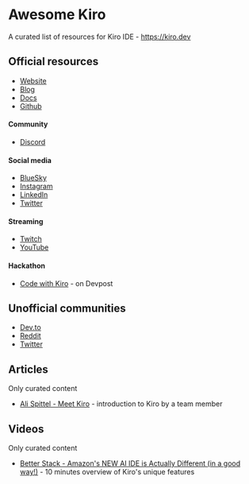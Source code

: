# Awesome Kiro
A curated list of resources for Kiro IDE - https://kiro.dev

## Official resources

- [Website](https://kiro.dev)
- [Blog](https://kiro.dev/blog)
- [Docs](https://docs.kiro.dev)
- [Github](https://github.com/kirodotdev/Kiro)

#### Community
- [Discord](https://discord.gg/kirodotdev)

#### Social media
- [BlueSky](https://bsky.app/profile/kiro.dev)
- [Instagram](https://www.instagram.com/kirodotdev)
- [LinkedIn](https://www.linkedin.com/showcase/kirodotdev)
- [Twitter](https://x.com/kirodotdev)

#### Streaming
- [Twitch](https://www.twitch.tv/kirodotdev)
- [YouTube](https://www.youtube.com/@kirodotdev)

#### Hackathon
- [Code with Kiro](https://kiro.devpost.com) - on Devpost

## Unofficial communities
- [Dev.to](https://dev.to/kirodotdev)
- [Reddit](https://www.reddit.com/r/kirodotdev)
- [Twitter](https://x.com/i/communities/1944853984478683582)

## Articles

Only curated content

- [Ali Spittel - Meet Kiro](https://dev.to/kirodotdev/meet-kiro-4m0o) - introduction to Kiro by a team member

## Videos

Only curated content

- [Better Stack - Amazon's NEW AI IDE is Actually Different (in a good way!)](https://www.youtube.com/watch?v=Z9fUPyowRLI) - 10 minutes overview of Kiro's unique features
